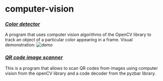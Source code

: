 # computer-vision

### ***[Color detector](color_detector.py)***
A program that uses computer vision algorithms of the OpenCV library to track an object of a particular color appearing in a frame. Visual demonstration:
![demo](demonstration.gif)

### ***[QR code image scanner](qr_code_image_scanner.py)***
This is a program that allows to scan QR codes from images using computer vision from the openCV library and a code decoder from the pyzbar library.
